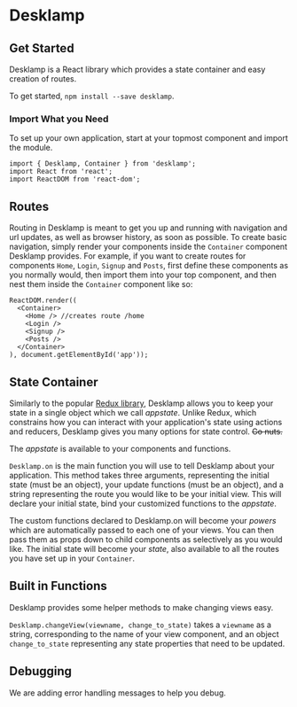 # Desklamp
## Get Started

Desklamp is a React library which provides a state container and easy creation of routes. 

To get started, `npm install --save desklamp`. 

### Import What you Need

To set up your own application, start at your topmost component and import the module.

```
import { Desklamp, Container } from 'desklamp'; 
import React from 'react'; 
import ReactDOM from 'react-dom';
```
## Routes

Routing in Desklamp is meant to get you up and running with navigation and url updates, as well as browser history, as soon as possible. To create basic navigation, simply render your components inside the `Container` component Desklamp provides. For example, if you want to create routes for components `Home`, `Login`, `Signup` and `Posts`, first define these components as you normally would, then import them into your top component, and then nest them inside the `Container` component like so:

```
ReactDOM.render((
  <Container>
    <Home /> //creates route /home
    <Login />
    <Signup />
    <Posts />
  </Container>
), document.getElementById('app'));
``` 

## State Container

Similarly to the popular [Redux library](https://github.com/reactjs/redux), Desklamp allows you to keep your state in a single object which we call _appstate_. 
Unlike Redux, which constrains how you can interact with your application's state using actions and reducers, Desklamp gives you many options for state control. ~~Go nuts.~~

The _appstate_ is available to your components and functions.

`Desklamp.on` is the main function you will use to tell Desklamp about your application. This method takes three arguments, representing the initial state (must be an object), your update functions (must be an object), and a string representing the route you would like to be your initial view. This will declare your initial state, bind your customized functions to the _appstate_.

The custom functions declared to Desklamp.on will become your _powers_ which are automatically passed to each one of your views. You can then pass them as props down to child components as selectively as you would like. The initial state will become your _state_, also available to all the routes you have set up in your `Container`.

## Built in Functions

Desklamp provides some helper methods to make changing views easy.

`Desklamp.changeView(viewname, change_to_state)` takes a `viewname` as a string, corresponding to the name of your view component, and an object `change_to_state` representing any state properties that need to be updated.

## Debugging
We are adding error handling messages to help you debug.